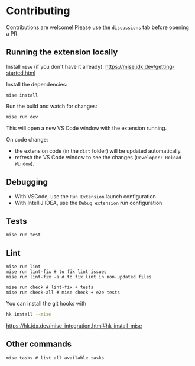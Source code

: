 # Contributing

Contributions are welcome! Please use the `discussions` tab before opening a PR.

## Running the extension locally
Install `mise` (if you don't have it already): https://mise.jdx.dev/getting-started.html

Install the dependencies:
```shell
mise install
```

Run the build and watch for changes:
```shell
mise run dev
```
This will open a new VS Code window with the extension running.

On code change:
- the extension code (in the `dist` folder) will be updated automatically.
- refresh the VS Code window to see the changes (`Developer: Reload Window`).

## Debugging
- With VSCode, use the `Run Extension` launch configuration
- With IntelliJ IDEA, use the `Debug extension` run configuration

## Tests
```shell
mise run test
```

## Lint 
```shell
mise run lint
mise run lint-fix # to fix lint issues
mise run lint-fix -a # to fix lint in non-updated files

mise run check # lint-fix + tests
mise run check-all # mise check + e2e tests
```

You can install the git hooks with
```sh
hk install --mise
```
https://hk.jdx.dev/mise_integration.html#hk-install-mise

## Other commands
```shell
mise tasks # list all available tasks
```

